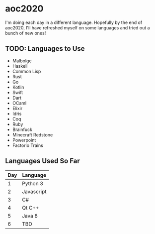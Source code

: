 # aoc2020

I'm doing each day in a different language.
Hopefully by the end of aoc2020, I'll have refreshed myself on some languages and tried out a bunch of new ones!

## TODO: Languages to Use
* Malbolge 
* Haskell
* Common Lisp
* Rust
* Go
* Kotlin
* Swift
* Dart
* OCaml
* Elixir
* Idris
* Coq
* Ruby
* Brainfuck
* Minecraft Redstone
* Powerpoint
* Factorio Trains

## Languages Used So Far

| Day | Language   |
| --- | --------   |
| 1   | Python 3   |
| 2   | Javascript |
| 3   | C#         |
| 4   | Qt C++     |
| 5   | Java 8     |
| 6   | TBD        |
